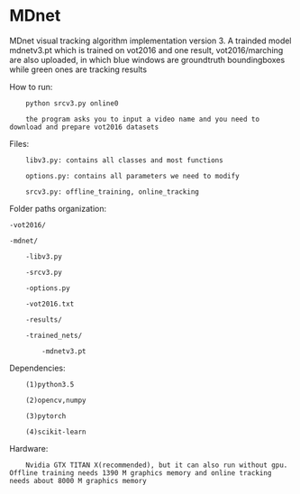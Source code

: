 # MDnet

MDnet visual tracking algorithm implementation version 3. A trainded model mdnetv3.pt which is trained on vot2016 and one result, vot2016/marching are also uploaded, in which blue windows are groundtruth boundingboxes while green ones are tracking results


How to run:

		python srcv3.py online0
		
		the program asks you to input a video name and you need to download and prepare vot2016 datasets

Files:

		libv3.py: contains all classes and most functions
  
		options.py: contains all parameters we need to modify
  
		srcv3.py: offline_training, online_tracking


Folder paths organization:

	-vot2016/
	
	-mdnet/
		
		-libv3.py
		
		-srcv3.py
		
		-options.py
		
		-vot2016.txt
		
		-results/
		
		-trained_nets/
		
			-mdnetv3.pt


Dependencies:

		(1)python3.5
  
		(2)opencv,numpy
  
		(3)pytorch
  
		(4)scikit-learn
 

Hardware:

		Nvidia GTX TITAN X(recommended), but it can also run without gpu. Offline training needs 1390 M graphics memory and online tracking needs about 8000 M graphics memory
  

 
